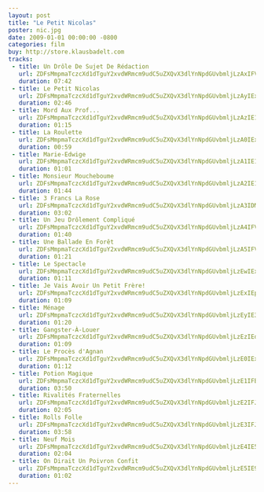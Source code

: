 ```yaml
---
layout: post
title: "Le Petit Nicolas"
poster: nic.jpg
date: 2009-01-01 00:00:00 -0800
categories: film
buy: http://store.klausbadelt.com
tracks:
 - title: Un Drôle De Sujet De Rédaction
   url: ZDFsMmpmaTczcXd1dTguY2xvdWRmcm9udC5uZXQvX3dlYnNpdGUvbmljLzAxIFVuIERyw7RsZSBEZSBTdWpldCBEZSBSw6lkYWN0aW9uLm1wMw==
   duration: 07:42
 - title: Le Petit Nicolas
   url: ZDFsMmpmaTczcXd1dTguY2xvdWRmcm9udC5uZXQvX3dlYnNpdGUvbmljLzAyIExlIFBldGl0IE5pY29sYXMubXAz
   duration: 02:46
 - title: Mord Aux Prof...
   url: ZDFsMmpmaTczcXd1dTguY2xvdWRmcm9udC5uZXQvX3dlYnNpdGUvbmljLzAzIE1vcmQgQXV4IFByb2YuLi4ubXAz
   duration: 01:15
 - title: La Roulette
   url: ZDFsMmpmaTczcXd1dTguY2xvdWRmcm9udC5uZXQvX3dlYnNpdGUvbmljLzA0IExhIFJvdWxldHRlLm1wMw==
   duration: 00:59
 - title: Marie-Edwige
   url: ZDFsMmpmaTczcXd1dTguY2xvdWRmcm9udC5uZXQvX3dlYnNpdGUvbmljLzA1IE1hcmllLUVkd2lnZS5tcDM=
   duration: 01:01
 - title: Monsieur Moucheboume
   url: ZDFsMmpmaTczcXd1dTguY2xvdWRmcm9udC5uZXQvX3dlYnNpdGUvbmljLzA2IE1vbnNpZXVyIE1vdWNoZWJvdW1lLm1wMw==
   duration: 01:44
 - title: 3 Francs La Rose
   url: ZDFsMmpmaTczcXd1dTguY2xvdWRmcm9udC5uZXQvX3dlYnNpdGUvbmljLzA3IDMgRnJhbmNzIExhIFJvc2UubXAz
   duration: 03:02
 - title: Un Jeu Drôlement Compliqué
   url: ZDFsMmpmaTczcXd1dTguY2xvdWRmcm9udC5uZXQvX3dlYnNpdGUvbmljLzA4IFVuIEpldSBEcsO0bGVtZW50IENvbXBsaXF1w6kubXAz
   duration: 01:40
 - title: Une Ballade En Forêt
   url: ZDFsMmpmaTczcXd1dTguY2xvdWRmcm9udC5uZXQvX3dlYnNpdGUvbmljLzA5IFVuZSBCYWxsYWRlIEVuIEZvcsOqdC5tcDM=
   duration: 01:21
 - title: Le Spectacle
   url: ZDFsMmpmaTczcXd1dTguY2xvdWRmcm9udC5uZXQvX3dlYnNpdGUvbmljLzEwIExlIFNwZWN0YWNsZS5tcDM=
   duration: 01:11
 - title: Je Vais Avoir Un Petit Frère!
   url: ZDFsMmpmaTczcXd1dTguY2xvdWRmcm9udC5uZXQvX3dlYnNpdGUvbmljLzExIEplIFZhaXMgQXZvaXIgVW4gUGV0aXQgRnLDqHJlIS5tcDM=
   duration: 01:09
 - title: Ménage
   url: ZDFsMmpmaTczcXd1dTguY2xvdWRmcm9udC5uZXQvX3dlYnNpdGUvbmljLzEyIE3DqW5hZ2UubXAz
   duration: 01:20
 - title: Gangster-À-Louer
   url: ZDFsMmpmaTczcXd1dTguY2xvdWRmcm9udC5uZXQvX3dlYnNpdGUvbmljLzEzIEdhbmdzdGVyLcOALUxvdWVyLm1wMw==
   duration: 01:09
 - title: Le Procès d'Agnan
   url: ZDFsMmpmaTczcXd1dTguY2xvdWRmcm9udC5uZXQvX3dlYnNpdGUvbmljLzE0IExlIFByb2PDqHMgZCdBZ25hbi5tcDM=
   duration: 01:12
 - title: Potion Magique
   url: ZDFsMmpmaTczcXd1dTguY2xvdWRmcm9udC5uZXQvX3dlYnNpdGUvbmljLzE1IFBvdGlvbiBNYWdpcXVlLm1wMw==
   duration: 03:50
 - title: Rivalités Fraternelles
   url: ZDFsMmpmaTczcXd1dTguY2xvdWRmcm9udC5uZXQvX3dlYnNpdGUvbmljLzE2IFJpdmFsaXTDqXMgRnJhdGVybmVsbGVzLm1wMw==
   duration: 02:05
 - title: Rolls Folle
   url: ZDFsMmpmaTczcXd1dTguY2xvdWRmcm9udC5uZXQvX3dlYnNpdGUvbmljLzE3IFJvbGxzIEZvbGxlLm1wMw==
   duration: 03:58
 - title: Neuf Mois
   url: ZDFsMmpmaTczcXd1dTguY2xvdWRmcm9udC5uZXQvX3dlYnNpdGUvbmljLzE4IE5ldWYgTW9pcy5tcDM=
   duration: 02:04
 - title: On Dirait Un Poivron Confit
   url: ZDFsMmpmaTczcXd1dTguY2xvdWRmcm9udC5uZXQvX3dlYnNpdGUvbmljLzE5IE9uIERpcmFpdCBVbiBQb2l2cm9uIENvbmZpdC5tcDM=
   duration: 01:02
---
```

